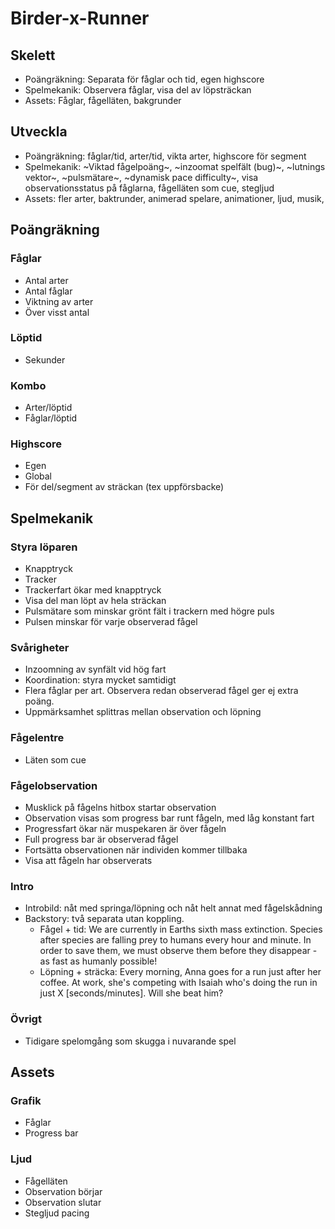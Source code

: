 # Birder-x-Runner
## Skelett
* Poängräkning: Separata för fåglar och tid, egen highscore
* Spelmekanik: Observera fåglar, visa del av löpsträckan
* Assets: Fåglar, fågelläten, bakgrunder

## Utveckla
* Poängräkning: fåglar/tid, arter/tid, vikta arter, highscore för segment
* Spelmekanik: ~Viktad fågelpoäng~, ~inzoomat spelfält (bug)~, ~lutnings vektor~, ~pulsmätare~, ~dynamisk pace difficulty~, visa observationsstatus på fåglarna, fågelläten som cue, stegljud
* Assets: fler arter, baktrunder, animerad spelare, animationer, ljud, musik,

## Poängräkning
### Fåglar
* Antal arter
* Antal fåglar
* Viktning av arter
* Över visst antal

### Löptid
* Sekunder

### Kombo
* Arter/löptid
* Fåglar/löptid

### Highscore
* Egen
* Global
* För del/segment av sträckan (tex uppförsbacke)

## Spelmekanik

### Styra löparen
* Knapptryck
* Tracker
* Trackerfart ökar med knapptryck
* Visa del man löpt av hela sträckan
* Pulsmätare som minskar grönt fält i trackern med högre puls
* Pulsen minskar för varje observerad fågel

### Svårigheter
* Inzoomning av synfält vid hög fart
* Koordination: styra mycket samtidigt
* Flera fåglar per art. Observera redan observerad fågel ger ej extra poäng.
* Uppmärksamhet splittras mellan observation och löpning

### Fågelentre
* Läten som cue

### Fågelobservation
* Musklick på fågelns hitbox startar observation
* Observation visas som progress bar runt fågeln, med låg konstant fart
* Progressfart ökar när muspekaren är över fågeln
* Full progress bar är observerad fågel
* Fortsätta observationen när individen kommer tillbaka
* Visa att fågeln har observerats

### Intro
* Introbild: nåt med springa/löpning och nåt helt annat med fågelskådning
* Backstory: två separata utan koppling.
  * Fågel + tid: We are currently in Earths sixth mass extinction. Species after species are falling prey to humans every hour and minute. In order to save them, we must observe them before they disappear - as fast as humanly possible! 
   * Löpning + sträcka: Every morning, Anna goes for a run just after her coffee. At work, she's competing with Isaiah who's doing the run in just X [seconds/minutes]. Will she beat him?

### Övrigt
* Tidigare spelomgång som skugga i nuvarande spel

## Assets

### Grafik
* Fåglar
* Progress bar

### Ljud
* Fågelläten
* Observation börjar
* Observation slutar
* Stegljud pacing
